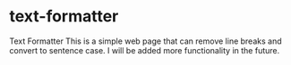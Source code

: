 # text-formatter
Text Formatter
This is a simple web page that can remove line breaks and convert to sentence case. I will be added more functionality in the future.